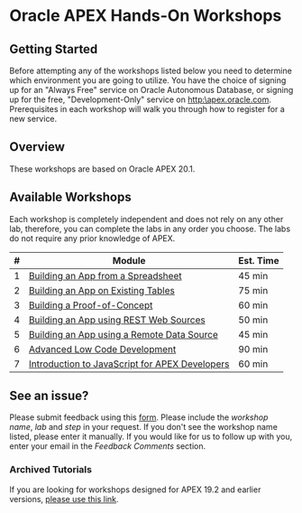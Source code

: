 # Oracle APEX Hands-On Workshops

## Getting Started

Before attempting any of the workshops listed below you need to determine which environment you are going to utilize. You have the choice of signing up for an "Always Free" service on Oracle Autonomous Database, or signing up for the free, "Development-Only" service on [http:\\apex.oracle.com](http:\\apex.oracle.com). Prerequisites in each workshop will walk you through how to register for a new service.

## Overview

These workshops are based on Oracle APEX 20.1.

## Available Workshops
Each workshop is completely independent and does not rely on any other lab, therefore, you can complete the labs in any order you choose. The labs do not require any prior knowledge of APEX.

| # | Module | Est. Time |
| --- | --- | --- |
| 1 | [Building an App from a Spreadsheet](https://apexapps.oracle.com/pls/apex/dbpm/r/livelabs/view-workshop?p180_id=631) | 45 min |
| 2 | [Building an App on Existing Tables](https://apexapps.oracle.com/pls/apex/dbpm/r/livelabs/view-workshop?p180_id=628) | 75 min |
| 3 | [Building a Proof-of-Concept](https://apexapps.oracle.com/pls/apex/dbpm/r/livelabs/view-workshop?p180_id=633) | 60 min |
| 4 | [Building an App using REST Web Sources](https://apexapps.oracle.com/pls/apex/dbpm/r/livelabs/view-workshop?p180_id=615) | 50 min |
| 5 | [Building an App using a Remote Data Source](https://apexapps.oracle.com/pls/apex/dbpm/r/livelabs/view-workshop?p180_id=630) | 45 min |
| 6 | [Advanced Low Code Development](https://apexapps.oracle.com/pls/apex/dbpm/r/livelabs/view-workshop?p180_id=554) | 90 min |
| 7 | [Introduction to JavaScript for APEX Developers](https://apexapps.oracle.com/pls/apex/dbpm/r/livelabs/view-workshop?p180_id=602) | 60 min |

## See an issue?
Please submit feedback using this [form](https://apexapps.oracle.com/pls/apex/f?p=133:1:::::P1_FEEDBACK:1). Please include the *workshop name*, *lab* and *step* in your request.  If you don't see the workshop name listed, please enter it manually. If you would like for us to follow up with you, enter your email in the *Feedback Comments* section.

### Archived Tutorials
If you are looking for workshops designed for APEX 19.2 and earlier versions, [please use this link](https://apex.oracle.com/en/learn/tutorials/archived/).
